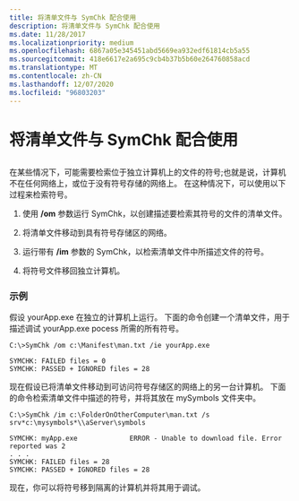 ```yaml
---
title: 将清单文件与 SymChk 配合使用
description: 将清单文件与 SymChk 配合使用
ms.date: 11/28/2017
ms.localizationpriority: medium
ms.openlocfilehash: 6867a05e345451abd5669ea932edf61814cb5a55
ms.sourcegitcommit: 418e6617e2a695c9cb4b37b5b60e264760858acd
ms.translationtype: MT
ms.contentlocale: zh-CN
ms.lasthandoff: 12/07/2020
ms.locfileid: "96803203"
---
```

# <a name="using-a-manifest-file-with-symchk"></a>将清单文件与 SymChk 配合使用


## <span id="ddk_using_symchk_dtoolq"></span><span id="DDK_USING_SYMCHK_DTOOLQ"></span>


在某些情况下，可能需要检索位于独立计算机上的文件的符号;也就是说，计算机不在任何网络上，或位于没有符号存储的网络上。 在这种情况下，可以使用以下过程来检索符号。

1.  使用 **/om** 参数运行 SymChk，以创建描述要检索其符号的文件的清单文件。

2.  将清单文件移动到具有符号存储区的网络。

3.  运行带有 **/im** 参数的 SymChk，以检索清单文件中所描述文件的符号。

4.  将符号文件移回独立计算机。

### <a name="span-idexamplespanspan-idexamplespanexample"></a><span id="example"></span><span id="EXAMPLE"></span>示例

假设 yourApp.exe 在独立的计算机上运行。 下面的命令创建一个清单文件，用于描述调试 yourApp.exe pocess 所需的所有符号。

```dbgcmd
C:\>SymChk /om c:\Manifest\man.txt /ie yourApp.exe

SYMCHK: FAILED files = 0
SYMCHK: PASSED + IGNORED files = 28
```

现在假设已将清单文件移动到可访问符号存储区的网络上的另一台计算机。 下面的命令检索清单文件中描述的符号，并将其放在 mySymbols 文件夹中。

```dbgcmd
C:\>SymChk /im c:\FolderOnOtherComputer\man.txt /s srv*c:\mysymbols*\\aServer\symbols

SYMCHK: myApp.exe             ERROR - Unable to download file. Error reported was 2
. . .
SYMCHK: FAILED files = 28
SYMCHK: PASSED + IGNORED files = 28
```

现在，你可以将符号移到隔离的计算机并将其用于调试。

 

 





